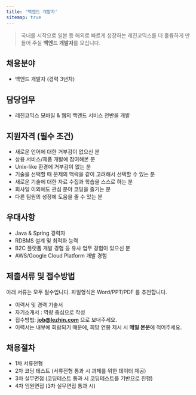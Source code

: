 ```yaml
---
title: '백엔드 개발자'
sitemap: true
---
```

> 국내를 시작으로 일본 등 해외로 빠르게 성장하는 레진코믹스를 더 훌륭하게 만들어 주실
> **백엔드 개발자**를 모십니다. 

## 채용분야

- 백엔드 개발자 (경력 3년차) 

## 담당업무

- 레진코믹스 모바일 & 웹의 백엔드 서비스 전반을 개발

## 지원자격 (필수 조건)

- 새로운 언어에 대한 거부감이 없으신 분
- 상용 서비스/제품 개발에 참여해본 분
- Unix-like 환경에 거부감이 없는 분
- 기술을 선택할 때 문제의 맥락을 같이 고려해서 선택할 수 있는 분
- 새로운 기술에 대한 자료 수집과 학습을 스스로 하는 분
- 회사일 이외에도 관심 분야 코딩을 즐기는 분
- 다른 팀원의 성장에 도움을 줄 수 있는 분

## 우대사항

- Java & Spring 경력자
- RDBMS 설계 및 최적화 능력
- B2C 플랫폼 개발 경험 등 유사 업무 경험이 있으신 분
- AWS/Google Cloud Platform 개발 경험

## 제출서류 및 접수방법

아래 서류는 모두 필수입니다. 파일형식은 Word/PPT/PDF 를 추천합니다.

- 이력서 및 경력 기술서 
- 자기소개서 : 역량 중심으로 작성 
- 접수방법: **job@lezhin.com** 으로 보내주세요.
- 이력서는 내부에 회람되기 때문에, 희망 연봉 제시 시 **메일 본문**에 적어주세요.

## 채용절차 

- 1차 서류전형
- 2차 코딩 테스트 (서류전형 통과 시 과제를 위한 데이터 제공)
- 3차 실무면접 (코딩테스트 통과 시 코딩테스트를 기반으로 진행)
- 4차 임원면접 (3차 실무면접 통과 시)
